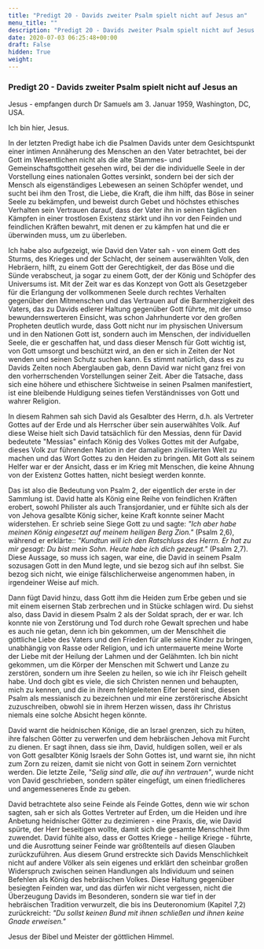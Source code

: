 ```yaml
---
title: "Predigt 20 - Davids zweiter Psalm spielt nicht auf Jesus an"
menu_title: ""
description: "Predigt 20 - Davids zweiter Psalm spielt nicht auf Jesus an"
date: 2020-07-03 06:25:48+00:00
draft: False
hidden: True
weight:
---
```

### Predigt 20 - Davids zweiter Psalm spielt nicht auf Jesus an

Jesus - empfangen durch Dr Samuels am 3. Januar 1959, Washington, DC, USA.

Ich bin hier, Jesus.

In der letzten Predigt habe ich die Psalmen Davids unter dem Gesichtspunkt einer intimen Annäherung des Menschen an den Vater betrachtet, bei der Gott im Wesentlichen nicht als die alte Stammes- und Gemeinschaftsgottheit gesehen wird, bei der die individuelle Seele in der Vorstellung eines nationalen Gottes versinkt, sondern bei der sich der Mensch als eigenständiges Lebewesen an seinen Schöpfer wendet, und sucht bei ihm den Trost, die Liebe, die Kraft, die ihm hilft, das Böse in seiner Seele zu bekämpfen, und beweist durch Gebet und höchstes ethisches Verhalten sein Vertrauen darauf, dass der Vater ihn in seinen täglichen Kämpfen in einer trostlosen Existenz stärkt und ihn vor den Feinden und feindlichen Kräften bewahrt, mit denen er zu kämpfen hat und die er überwinden muss, um zu überleben.

Ich habe also aufgezeigt, wie David den Vater sah - von einem Gott des Sturms, des Krieges und der Schlacht, der seinem auserwählten Volk, den Hebräern, hilft, zu einem Gott der Gerechtigkeit, der das Böse und die Sünde verabscheut, ja sogar zu einem Gott, der der König und Schöpfer des Universums ist. Mit der Zeit war es das Konzept von Gott als Gesetzgeber für die Erlangung der vollkommenen Seele durch rechtes Verhalten gegenüber den Mitmenschen und das Vertrauen auf die Barmherzigkeit des Vaters, das zu Davids edlerer Haltung gegenüber Gott führte, mit der umso bewundernswerteren Einsicht, was schon Jahrhunderte vor den großen Propheten deutlich wurde, dass Gott nicht nur im physischen Universum und in den Nationen Gott ist, sondern auch im Menschen, der individuellen Seele, die er geschaffen hat, und dass dieser Mensch für Gott wichtig ist, von Gott umsorgt und beschützt wird, an den er sich in Zeiten der Not wenden und seinen Schutz suchen kann. Es stimmt natürlich, dass es zu Davids Zeiten noch Aberglauben gab, denn David war nicht ganz frei von den vorherrschenden Vorstellungen seiner Zeit. Aber die Tatsache, dass sich eine höhere und ethischere Sichtweise in seinen Psalmen manifestiert, ist eine bleibende Huldigung seines tiefen Verständnisses von Gott und wahrer Religion.

In diesem Rahmen sah sich David als Gesalbter des Herrn, d.h. als Vertreter Gottes auf der Erde und als Herrscher über sein auserwähltes Volk. Auf diese Weise hielt sich David tatsächlich für den Messias, denn für David bedeutete "Messias" einfach König des Volkes Gottes mit der Aufgabe, dieses Volk zur führenden Nation in der damaligen zivilisierten Welt zu machen und das Wort Gottes zu den Heiden zu bringen. Mit Gott als seinem Helfer war er der Ansicht, dass er im Krieg mit Menschen, die keine Ahnung von der Existenz Gottes hatten, nicht besiegt werden konnte.

Das ist also die Bedeutung von Psalm 2, der eigentlich der erste in der Sammlung ist. David hatte als König eine Reihe von feindlichen Kräften erobert, sowohl Philister als auch Transjordanier, und er fühlte sich als der von Jehova gesalbte König sicher, keine Kraft konnte seiner Macht widerstehen. Er schrieb seine Siege Gott zu und sagte: *"Ich aber habe meinen König eingesetzt auf meinem heiligen Berg Zion."* (Psalm 2,6), während er erklärte:: *"Kundtun will ich den Ratschluss des Herrn. Er hat zu mir gesagt: Du bist mein Sohn. Heute habe ich dich gezeugt."* (Psalm 2,7). Diese Aussage, so muss ich sagen, war eine, die David in seinem Psalm sozusagen Gott in den Mund legte, und sie bezog sich auf ihn selbst. Sie bezog sich nicht, wie einige fälschlicherweise angenommen haben, in irgendeiner Weise auf mich.

Dann fügt David hinzu, dass Gott ihm die Heiden zum Erbe geben und sie mit einem eisernen Stab zerbrechen und in Stücke schlagen wird. Du siehst also, dass David in diesem Psalm 2 als der Soldat sprach, der er war. Ich konnte nie von Zerstörung und Tod durch rohe Gewalt sprechen und habe es auch nie getan, denn ich bin gekommen, um der Menschheit die göttliche Liebe des Vaters und den Frieden für alle seine Kinder zu bringen, unabhängig von Rasse oder Religion, und ich untermauerte meine Worte der Liebe mit der Heilung der Lahmen und der Gelähmten. Ich bin nicht gekommen, um die Körper der Menschen mit Schwert und Lanze zu zerstören, sondern um ihre Seelen zu heilen, so wie ich ihr Fleisch geheilt habe. Und doch gibt es viele, die sich Christen nennen und behaupten, mich zu kennen, und die in ihrem fehlgeleiteten Eifer bereit sind, diesen Psalm als messianisch zu bezeichnen und mir eine zerstörerische Absicht zuzuschreiben, obwohl sie in ihrem Herzen wissen, dass ihr Christus niemals eine solche Absicht hegen könnte.

David warnt die heidnischen Könige, die an Israel grenzen, sich zu hüten, ihre falschen Götter zu verwerfen und dem hebräischen Jehova mit Furcht zu dienen. Er sagt ihnen, dass sie ihm, David, huldigen sollen, weil er als von Gott gesalbter König Israels der Sohn Gottes ist, und warnt sie, ihn nicht zum Zorn zu reizen, damit sie nicht von Gott in seinem Zorn vernichtet werden. Die letzte Zeile, *"Selig sind alle, die auf ihn vertrauen"*, wurde nicht von David geschrieben, sondern später eingefügt, um einen friedlicheres und angemesseneres Ende zu geben.

David betrachtete also seine Feinde als Feinde Gottes, denn wie wir schon sagten, sah er sich als Gottes Vertreter auf Erden, um die Heiden und ihre Anbetung heidnischer Götter zu dezimieren - eine Praxis, die, wie David spürte, der Herr beseitigen wollte, damit sich die gesamte Menschheit Ihm zuwendet. David fühlte also, dass er Gottes Kriege - heilige Kriege - führte, und die Ausrottung seiner Feinde war größtenteils auf diesen Glauben zurückzuführen. Aus diesem Grund erstreckte sich Davids Menschlichkeit nicht auf andere Völker als sein eigenes und erklärt den scheinbar großen Widerspruch zwischen seinen Handlungen als Individuum und seinen Befehlen als König des hebräischen Volkes. Diese Haltung gegenüber besiegten Feinden war, und das dürfen wir nicht vergessen, nicht die Überzeugung Davids im Besonderen, sondern sie war tief in der hebräischen Tradition verwurzelt, die bis ins Deuteronomium (Kapitel 7,2) zurückreicht: *"Du sollst keinen Bund mit ihnen schließen und ihnen keine Gnade erweisen."*

Jesus der Bibel und Meister der göttlichen Himmel.
